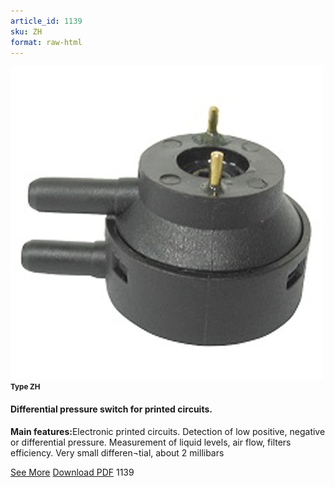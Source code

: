 ```yaml
---
article_id: 1139
sku: ZH
format: raw-html
---
```

 <img src="../new-images/ZH.jpg" class="card-imgs mb-2">
 <small class="text-grey mb-2"><b>Type ZH</b> </small>
 <h4>Differential pressure switch for printed circuits.</h4>
 <p><b>Main features:</b>Electronic printed circuits. Detection of low positive, negative or differential pressure. Measurement of liquid levels, air flow, filters efficiency. Very small differen&#xAC;tial, about 2 millibars</p>
 <div class="btns">
 <a href="differential_pressure_switch-type-zh.html" class="btn-red">See More</a>
 <a href="pdf/5-47Miniature low differential pressure switches for 5 mm pitch printed circuit boards Slow action contact20130704.pdf" target="_blank" class="btn-red">Download PDF</a>
 <!-- <a href="http://www.ultimheat.com/cat5.html" target="_blank" class="access-link"> Access full catalogue <i class="fa fa-external-link" aria-hidden="true"></i> </a> -->
 <span class="number-btn">1139</span>
 </div>
 